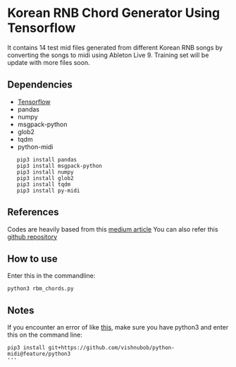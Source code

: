 # Korean RNB Chord Generator Using Tensorflow
It contains 14 test mid files generated from different Korean RNB songs by converting the songs to midi using Ableton Live 9.
Training set will be update with more files soon. 

## Dependencies
  * [Tensorflow](https://www.tensorflow.org/versions/r0.10/get_started/os_setup.html)
  * pandas
  * numpy
  * msgpack-python
  * glob2
  * tqdm 
  * python-midi
 ```
    pip3 install pandas
    pip3 install msgpack-python
    pip3 install numpy
    pip3 install glob2
    pip3 install tqdm
    pip3 install py-midi
```

## References
Codes are heavily based from this [medium article](https://towardsdatascience.com/deep-learning-with-tensorflow-part-3-music-and-text-generation-8a3fbfdc5e9b)
You can also refer this [github repository](https://github.com/burliEnterprises/tensorflow-music-generator)

## How to use
Enter this in the commandline:
```
python3 rbm_chords.py
```

## Notes
If you encounter an error of like [this](https://github.com/vishnubob/python-midi/issues/144), make sure you have python3 and enter this on the command line:

```
pip3 install git+https://github.com/vishnubob/python-midi@feature/python3
'''

